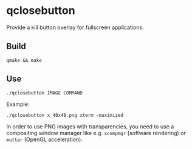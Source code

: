 qclosebutton
============

Provide a kill button overlay for fullscreen applications.

Build
-----

```
qmake && make
```

Use
---

```
./qclosebutton IMAGE COMMAND
```

Example:

```
./qclosebutton x_48x48.png xterm -maximized
```

In order to use PNG images with transparencies, you need to use a compositing window manager like e.g. `xcompmgr` (software rendering) or `mutter` (OpenGL acceleration).
